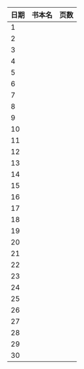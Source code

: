 日期|书本名|页数|
----|:-------:|---------|
1| | 
2| |  
3| | 
4| | 
5| | 
6| | 
7| | 
8| | 
9| | 
10| | 
11| | 
12| | 
13| | 
14| | 
15| | 
16| | 
17| | 
18| | 
19| |  
20| | 
21| | 
22| | 
23| | 
24| |  
25| |  
26| | 
27| | 
28| | 
29| | 
30| | 
